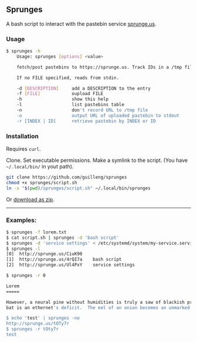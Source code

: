 Sprunges
--------

A bash script to interact with the pastebin service
[sprunge.us](https://sprunge.us/).


### Usage

```bash
$ sprunges -h
	Usage: sprunges [options] <value>

    fetch/post pastebins to https://sprunge.us. Track IDs in a /tmp file. 

    If no FILE specified, reads from stdin.

    -d [DESCRIPTION]     add a DESCRIPTION to the entry
    -f [FILE]            oupload FILE 
    -h                   show this help
    -l                   list pastebins table
    -n                   don't record URL to /tmp file
    -o                   output URL of uploaded pastebin to stdout
    -r [INDEX | ID]      retrieve pastebin by INDEX or ID 
```


### Installation

Requires `curl`.

Clone.  Set executable permissions.  Make a symlink to the script. (You have
`~/.local/bin/` in yout path).

```bash
git clone https://github.com/guilleng/sprunges
chmod +x sprunges/script.sh
ln -s "$(pwd)/sprunges/script.sh" ~/.local/bin/sprunges
```

Or [download as zip](https://github.com/guilleng/sprunges/zipball/master).

---

### Examples:

```bash
$ sprunges -f lorem.txt
$ cat script.sh | sprunges -d 'bash script'
$ sprunges -d 'service settings' < /etc/systemd/system/my-service.service
$ sprunges -l
[0]	 http://sprunge.us/CiuK90	 
[1]	 http://sprunge.us/4rQI7a	 bash script	
[2]	 http://sprunge.us/Ul4PxY	 service settings	

$ sprunges -r 0

Lorem
=====

However, a neural pine without humidities is truly a saw of blackish prints.  A
bat is an ethernet's deficit.  The eel of an onion becomes an unmarked handicap.

$ echo 'test' | sprunges -no
http://sprunge.us/tOTy7r	 	
$ sprunges -r tOty7r
test
```
